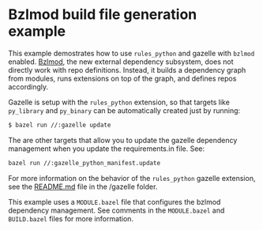 # Bzlmod build file generation example

This example demostrates how to use `rules_python` and gazelle with `bzlmod` enabled.
[Bzlmod](https://bazel.build/external/overview#bzlmod), the new external dependency 
subsystem, does not directly work with repo definitions. Instead, it builds a dependency 
graph from modules, runs extensions on top of the graph, and defines repos accordingly.

Gazelle is setup with the `rules_python`
extension, so that targets like `py_library` and `py_binary` can be
automatically created just by running:

```sh
$ bazel run //:gazelle update
```

The are other targets that allow you to update the gazelle dependency management
when you update the requirements.in file.  See:

```bash
bazel run //:gazelle_python_manifest.update
```

For more information on the behavior of the `rules_python` gazelle extension,
see the [README.md](../../gazelle/README.md) file in the /gazelle folder.

This example uses a `MODULE.bazel` file that configures the bzlmod dependency
management. See comments in the `MODULE.bazel` and `BUILD.bazel` files for more
information.
